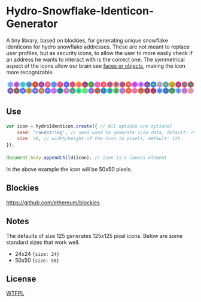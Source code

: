 Hydro-Snowflake-Identicon-Generator
===================================

A tiny library, based on blockies, for generating unique snowflake identicons for hydro snowflake addresses. These are not meant to replace user profiles, but as security icons, to allow the user to more easily check if an address he wants to interact with is the correct one. The symmetrical aspect of the icons allow our brain see [faces or objects](https://en.wikipedia.org/wiki/Pareidolia), making the icon more recognizable.

![Sample blockies image](snowflakeIdenticonSamples.png "HydroSnowflake")

Use
---

```javascript
var icon = hydroIdenticon.create({ // All options are optional
    seed: 'randstring', // seed used to generate icon data, default: random
    size: 50, // width/height of the icon in pixels, default: 125
});

document.body.appendChild(icon); // icon is a canvas element
```

In the above example the icon will be 50x50 pixels.

Blockies
--------

https://github.com/ethereum/blockies

Notes
-----

The defaults of size 125 generates 125x125 pixel icons. Below are some standard sizes that work well.

 * 24x24 `{size: 24}`
 * 50x50 `{size: 50}`

License
-------

[WTFPL](http://www.wtfpl.net/)
